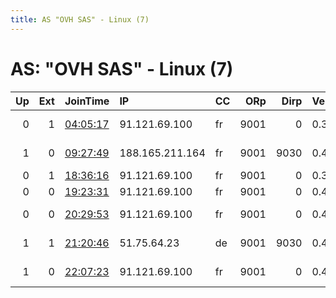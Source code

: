 ```yaml
---
title: AS "OVH SAS" - Linux (7)
---
```


# AS: "OVH SAS" - Linux (7)

|   Up |   Ext | JoinTime                                                                                            | IP              | CC   |   ORp |   Dirp | Version   | Contact                     | Nickname   |   eFamMembers |
|-----:|------:|:----------------------------------------------------------------------------------------------------|:----------------|:-----|------:|-------:|:----------|:----------------------------|:-----------|--------------:|
|    0 |     1 | [04:05:17](https://metrics.torproject.org/rs.html#details/A1206ACB5AF5E286FCB3482558806E324D230727) | 91.121.69.100   | fr   |  9001 |      0 | 0.3.2.10  | thebudda AT cmail.nu        | Jakoo      |             1 |
|    1 |     0 | [09:27:49](https://metrics.torproject.org/rs.html#details/7D6DC92BAF75F1DE2812C2E1489E912923858E33) | 188.165.211.164 | fr   |  9001 |   9030 | 0.4.0.5   | team at biekos dot com t    | Celestia   |             1 |
|    0 |     1 | [18:36:16](https://metrics.torproject.org/rs.html#details/996D8D1E1B1E797118E3230A1479ED8E211E370D) | 91.121.69.100   | fr   |  9001 |      0 | 0.3.2.10  | thebudda@cmail.nu           | Jackoo     |             1 |
|    0 |     0 | [19:23:31](https://metrics.torproject.org/rs.html#details/40E799B5AC00B708964E0C52DC68B3C9CB4B893C) | 91.121.69.100   | fr   |  9001 |      0 | 0.4.0.5   | thebudda@cmail.nu           | Jackoo     |             1 |
|    0 |     0 | [20:29:53](https://metrics.torproject.org/rs.html#details/FC8C12352D196B91DE3978CC56D51FB9A7A09CB3) | 91.121.69.100   | fr   |  9001 |      0 | 0.4.0.5   | thebudda AT cmail.nu        | Jackoo     |             1 |
|    1 |     1 | [21:20:46](https://metrics.torproject.org/rs.html#details/A75641283BDAD5CD51D31770B255029E7059E1CA) | 51.75.64.23     | de   |  9001 |   9030 | 0.4.0.5   | Igor Novgorodov &lt;igor AT | franovgnet |             5 |
|    1 |     0 | [22:07:23](https://metrics.torproject.org/rs.html#details/AF74C900BAB3B0827A60DEDB66C67097185EEC7C) | 91.121.69.100   | fr   |  9001 |      0 | 0.4.0.5   | thebudda AT cmail.nu        | Jackoo     |             1 |
